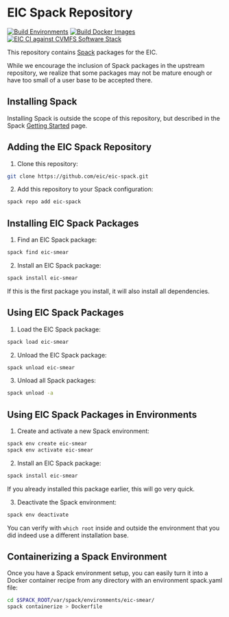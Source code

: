 # EIC Spack Repository

[![Build Environments](https://github.com/eic/eic-spack/workflows/Build%20Environments/badge.svg)](https://github.com/eic/eic-spack/actions?query=workflow%3A%22Build+Environments%22)
[![Build Docker Images](https://github.com/eic/eic-spack-docker/workflows/Build%20Docker%20Images/badge.svg)](https://github.com/eic/eic-spack-docker/actions?query=workflow%3A%22Build+Docker+Images%22)
[![EIC CI against CVMFS Software Stack](https://github.com/eic/eic-spack-cvmfs-tests/workflows/EIC%20CI%20against%20CVMFS%20Software%20Stack/badge.svg)](https://github.com/eic/eic-spack-cvmfs-tests/actions?query=workflow%3A%22EIC+CI+against+CVMFS+Software+Stack%22)

This repository contains [Spack](https://spack.readthedocs.io/en/latest/index.html) packages for the EIC.

While we encourage the inclusion of Spack packages in the upstream repository, we realize that some packages may not be mature enough or have too small of a user base to be accepted there.

## Installing Spack

Installing Spack is outside the scope of this repository, but described in the Spack [Getting Started](https://spack.readthedocs.io/en/latest/getting_started.html) page.

## Adding the EIC Spack Repository

1. Clone this repository:
```sh
git clone https://github.com/eic/eic-spack.git
```

2. Add this repository to your Spack configuration:
```sh
spack repo add eic-spack
```

## Installing EIC Spack Packages

1. Find an EIC Spack package:
```sh
spack find eic-smear
```

2. Install an EIC Spack package:
```sh
spack install eic-smear
```
If this is the first package you install, it will also install all dependencies.

## Using EIC Spack Packages

1. Load the EIC Spack package:
```sh
spack load eic-smear
```

2. Unload the EIC Spack package:
```sh
spack unload eic-smear
```

3. Unload all Spack packages:
```sh
spack unload -a
```

## Using EIC Spack Packages in Environments

1. Create and activate a new Spack environment:
```sh
spack env create eic-smear
spack env activate eic-smear
```

2. Install an EIC Spack package:
```sh
spack install eic-smear
```
If you already installed this package earlier, this will go very quick.

3. Deactivate the Spack environment:
```sh
spack env deactivate
```
You can verify with `which root` inside and outside the environment that you did indeed use a different installation base.

## Containerizing a Spack Environment

Once you have a Spack environment setup, you can easily turn it into a Docker container recipe from any directory with an environment spack.yaml file:
```sh
cd $SPACK_ROOT/var/spack/environments/eic-smear/
spack containerize > Dockerfile
```

